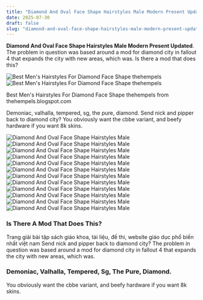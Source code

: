 ```yaml
---
title: "Diamond And Oval Face Shape Hairstyles Male Modern Present Updated"
date: 2025-07-30
draft: false
slug: "diamond-and-oval-face-shape-hairstyles-male-modern-present-updated" 
---
```


**Diamond And Oval Face Shape Hairstyles Male Modern Present Updated**. The problem in question was based around a mod for diamond city in fallout 4 that expands the city with new areas, which was. Is there a mod that does this?

![Best Men's Hairstyles For Diamond Face Shape thehempels](https://i.pinimg.com/originals/0c/86/df/0c86dfcdd6318df8d22ba7fde051b5dd.jpg)![Best Men's Hairstyles For Diamond Face Shape thehempels](https://i.pinimg.com/originals/0c/86/df/0c86dfcdd6318df8d22ba7fde051b5dd.jpg)

Best Men's Hairstyles For Diamond Face Shape thehempels from thehempels.blogspot.com

Demoniac, valhalla, tempered, sg, the pure, diamond. Send nick and pipper back to diamond city? You obviously want the cbbe variant, and beefy hardware if you want 8k skins.

![Diamond And Oval Face Shape Hairstyles Male ](https://i.pinimg.com/736x/5f/cd/6b/5fcd6b415d2bbd60fedcac48dadca9a2.jpg " Best Haircuts for Men With a Diamond Shape Diamond face shape")![Diamond And Oval Face Shape Hairstyles Male ](https://bespokeunit.com/wp-content/uploads/2017/07/Diamond-Face-Shape-Men-Celebrities-Depp-Laurie-Murphy-Cillian.jpg " Men's Diamond Face Shapes 1 Guide To Styling Hair, Beards & More")![Diamond And Oval Face Shape Hairstyles Male ](https://i.pinimg.com/originals/ae/fb/f7/aefbf70bb6cbf2389572697d35ee234b.jpg " A combover hairstyle keeps the sides and back short and leaves a lot")![Diamond And Oval Face Shape Hairstyles Male ](https://mendeserve.com/cdn/shop/articles/Top_12_Recommended_Haircuts_for_Men_with_Diamond_Face.png?v=1725945676&width=1100 " Top 12 Haircuts for Men with Diamond Face in 2025 Men Deserve")![Diamond And Oval Face Shape Hairstyles Male ](https://i.pinimg.com/originals/e8/8b/b3/e88bb3a16cca3d138fc730c39404a2ad.jpg " The Best Men's Haircuts For Your Face Shape in 2025 Diamond face")![Diamond And Oval Face Shape Hairstyles Male ](https://i.pinimg.com/736x/e8/04/1f/e8041f0b0ff654fca6df6fb84eb65809.jpg " Face shape Men Diamond face shape hairstyles, Diamond face")![Diamond And Oval Face Shape Hairstyles Male ](https://i.pinimg.com/originals/10/65/19/106519f70dd6c6b58d1c411a887cd6ee.jpg " 28+ Mens Hairstyles Diamond Face Type Hairstyle Catalog")![Diamond And Oval Face Shape Hairstyles Male ](https://i.pinimg.com/736x/c1/2b/7d/c12b7dad448ea70ed87373ca945a2115.jpg " 30 Popular Diamond Face Shape Men Hairstyle Diamond face hairstyle")![Diamond And Oval Face Shape Hairstyles Male ](https://i.pinimg.com/originals/76/0e/a0/760ea0ae7a7b7fee3f5f4c0a296f728d.jpg " Best Hairstyles For Diamond Face Shape Male")![Diamond And Oval Face Shape Hairstyles Male ](https://i.pinimg.com/originals/0c/86/df/0c86dfcdd6318df8d22ba7fde051b5dd.jpg " Best Men's Hairstyles For Diamond Face Shape thehempels")![Diamond And Oval Face Shape Hairstyles Male ](https://manofmany.com/wp-content/uploads/2021/04/How-To-Choose-a-Hairstyle-for-Your-Face-Shape-Types-of-Mens-Face-Shapes-1067x800.jpg " How to Choose a Hairstyle for Your Face Shape A Barber's Guide Man")![Diamond And Oval Face Shape Hairstyles Male ](https://i.pinimg.com/originals/1e/6e/32/1e6e3284fe6411b4089ea6fbb7735950.jpg " taper fade haircut men's hairstyles Diamond face hairstyle, Face")

### Is There A Mod That Does This?

Trang giải bài tập sách giáo khoa, tài liệu, đề thi, website giáo dục phổ biến nhất việt nam Send nick and pipper back to diamond city? The problem in question was based around a mod for diamond city in fallout 4 that expands the city with new areas, which was.

### Demoniac, Valhalla, Tempered, Sg, The Pure, Diamond.

You obviously want the cbbe variant, and beefy hardware if you want 8k skins.